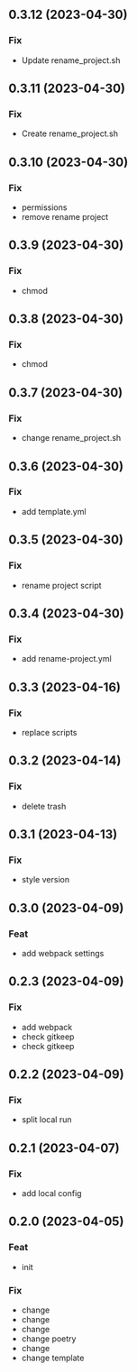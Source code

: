 ## 0.3.12 (2023-04-30)

### Fix

- Update rename_project.sh

## 0.3.11 (2023-04-30)

### Fix

- Create rename_project.sh

## 0.3.10 (2023-04-30)

### Fix

- permissions
- remove rename project

## 0.3.9 (2023-04-30)

### Fix

- chmod

## 0.3.8 (2023-04-30)

### Fix

- chmod

## 0.3.7 (2023-04-30)

### Fix

- change rename_project.sh

## 0.3.6 (2023-04-30)

### Fix

- add template.yml

## 0.3.5 (2023-04-30)

### Fix

- rename project script

## 0.3.4 (2023-04-30)

### Fix

- add rename-project.yml

## 0.3.3 (2023-04-16)

### Fix

- replace scripts

## 0.3.2 (2023-04-14)

### Fix

- delete trash

## 0.3.1 (2023-04-13)

### Fix

- style version

## 0.3.0 (2023-04-09)

### Feat

- add webpack settings

## 0.2.3 (2023-04-09)

### Fix

- add webpack
- check gitkeep
- check gitkeep

## 0.2.2 (2023-04-09)

### Fix

- split local run

## 0.2.1 (2023-04-07)

### Fix

- add local config

## 0.2.0 (2023-04-05)

### Feat

- init

### Fix

- change
- change
- change
- change poetry
- change
- change template

